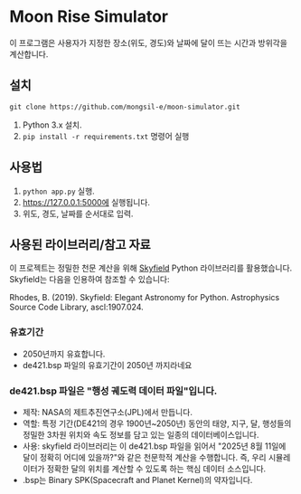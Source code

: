 # Moon Rise Simulator

이 프로그램은 사용자가 지정한 장소(위도, 경도)와 날짜에 달이 뜨는 시간과 방위각을 계산합니다.

## 설치
`git clone https://github.com/mongsil-e/moon-simulator.git`


1. Python 3.x 설치.
2. `pip install -r requirements.txt` 명령어 실행

## 사용법
1. `python app.py` 실행.
2. https://127.0.0.1:5000에 실행됩니다.
3. 위도, 경도, 날짜를 순서대로 입력.
   



## 사용된 라이브러리/참고 자료

이 프로젝트는 정밀한 천문 계산을 위해 [Skyfield](http://rhodesmill.org/skyfield/) Python 라이브러리를 활용했습니다. Skyfield는 다음을 인용하여 참조할 수 있습니다:

Rhodes, B. (2019). Skyfield: Elegant Astronomy for Python. Astrophysics Source Code Library, ascl:1907.024.

### 유효기간
- 2050년까지 유효합니다.
- de421.bsp 파일의 유효기간이 2050년 까지라네요
  
### de421.bsp 파일은 "행성 궤도력 데이터 파일"입니다.
- 제작: NASA의 제트추진연구소(JPL)에서 만듭니다.
- 역할: 특정 기간(DE421의 경우 1900년~2050년) 동안의 태양, 지구, 달, 행성들의 정밀한 3차원 위치와 속도 정보를 담고 있는 일종의 데이터베이스입니다.
- 사용: skyfield 라이브러리는 이 de421.bsp 파일을 읽어서 "2025년 8월 11일에 달이 정확히 어디에 있을까?"와 같은 천문학적 계산을 수행합니다. 즉, 우리 시뮬레이터가 정확한 달의 위치를 계산할 수 있도록 하는 핵심 데이터 소스입니다.
- .bsp는 Binary SPK(Spacecraft and Planet Kernel)의 약자입니다.